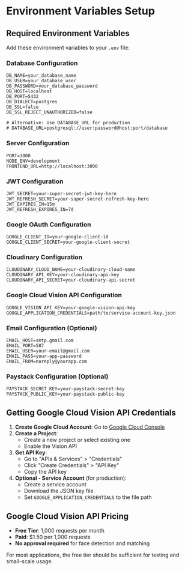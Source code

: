 # Environment Variables Setup

## Required Environment Variables

Add these environment variables to your `.env` file:

### Database Configuration

```env
DB_NAME=your_database_name
DB_USER=your_database_user
DB_PASSWORD=your_database_password
DB_HOST=localhost
DB_PORT=5432
DB_DIALECT=postgres
DB_SSL=false
DB_SSL_REJECT_UNAUTHORIZED=false

# Alternative: Use DATABASE_URL for production
# DATABASE_URL=postgresql://user:password@host:port/database
```

### Server Configuration

```env
PORT=3000
NODE_ENV=development
FRONTEND_URL=http://localhost:3000
```

### JWT Configuration

```env
JWT_SECRET=your-super-secret-jwt-key-here
JWT_REFRESH_SECRET=your-super-secret-refresh-key-here
JWT_EXPIRES_IN=15m
JWT_REFRESH_EXPIRES_IN=7d
```

### Google OAuth Configuration

```env
GOOGLE_CLIENT_ID=your-google-client-id
GOOGLE_CLIENT_SECRET=your-google-client-secret
```

### Cloudinary Configuration

```env
CLOUDINARY_CLOUD_NAME=your-cloudinary-cloud-name
CLOUDINARY_API_KEY=your-cloudinary-api-key
CLOUDINARY_API_SECRET=your-cloudinary-api-secret
```

### Google Cloud Vision API Configuration

```env
GOOGLE_VISION_API_KEY=your-google-vision-api-key
GOOGLE_APPLICATION_CREDENTIALS=path/to/service-account-key.json
```

### Email Configuration (Optional)

```env
EMAIL_HOST=smtp.gmail.com
EMAIL_PORT=587
EMAIL_USER=your-email@gmail.com
EMAIL_PASS=your-app-password
EMAIL_FROM=noreply@yourapp.com
```

### Paystack Configuration (Optional)

```env
PAYSTACK_SECRET_KEY=your-paystack-secret-key
PAYSTACK_PUBLIC_KEY=your-paystack-public-key
```

## Getting Google Cloud Vision API Credentials

1. **Create Google Cloud Account**: Go to [Google Cloud Console](https://console.cloud.google.com)
2. **Create a Project**:
   - Create a new project or select existing one
   - Enable the Vision API
3. **Get API Key**:
   - Go to "APIs & Services" > "Credentials"
   - Click "Create Credentials" > "API Key"
   - Copy the API key
4. **Optional - Service Account** (for production):
   - Create a service account
   - Download the JSON key file
   - Set `GOOGLE_APPLICATION_CREDENTIALS` to the file path

## Google Cloud Vision API Pricing

- **Free Tier**: 1,000 requests per month
- **Paid**: $1.50 per 1,000 requests
- **No approval required** for face detection and matching

For most applications, the free tier should be sufficient for testing and small-scale usage.
